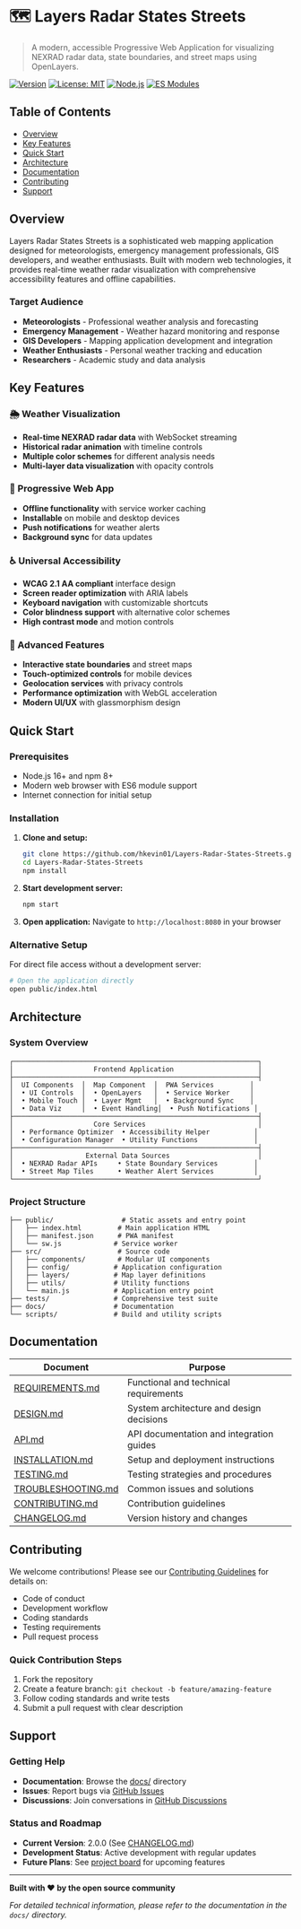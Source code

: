# 🗺️ Layers Radar States Streets

> A modern, accessible Progressive Web Application for visualizing NEXRAD radar data, state boundaries, and street maps using OpenLayers.

[![Version](https://img.shields.io/badge/version-2.0.0-blue.svg)](CHANGELOG.md)
[![License: MIT](https://img.shields.io/badge/License-MIT-yellow.svg)](../LICENSE)
[![Node.js](https://img.shields.io/badge/node-%3E%3D16.0.0-brightgreen.svg)](https://nodejs.org/)
[![ES Modules](https://img.shields.io/badge/ES-Modules-orange.svg)](https://developer.mozilla.org/en-US/docs/Web/JavaScript/Guide/Modules)

## Table of Contents

- [Overview](#overview)
- [Key Features](#key-features)
- [Quick Start](#quick-start)
- [Architecture](#architecture)
- [Documentation](#documentation)
- [Contributing](#contributing)
- [Support](#support)

## Overview

Layers Radar States Streets is a sophisticated web mapping application designed for meteorologists, emergency management professionals, GIS developers, and weather enthusiasts. Built with modern web technologies, it provides real-time weather radar visualization with comprehensive accessibility features and offline capabilities.

### Target Audience

- **Meteorologists** - Professional weather analysis and forecasting
- **Emergency Management** - Weather hazard monitoring and response
- **GIS Developers** - Mapping application development and integration
- **Weather Enthusiasts** - Personal weather tracking and education
- **Researchers** - Academic study and data analysis

## Key Features

### 🌦️ Weather Visualization
- **Real-time NEXRAD radar data** with WebSocket streaming
- **Historical radar animation** with timeline controls
- **Multiple color schemes** for different analysis needs
- **Multi-layer data visualization** with opacity controls

### 📱 Progressive Web App
- **Offline functionality** with service worker caching
- **Installable** on mobile and desktop devices
- **Push notifications** for weather alerts
- **Background sync** for data updates

### ♿ Universal Accessibility
- **WCAG 2.1 AA compliant** interface design
- **Screen reader optimization** with ARIA labels
- **Keyboard navigation** with customizable shortcuts
- **Color blindness support** with alternative color schemes
- **High contrast mode** and motion controls

### 🎯 Advanced Features
- **Interactive state boundaries** and street maps
- **Touch-optimized controls** for mobile devices
- **Geolocation services** with privacy controls
- **Performance optimization** with WebGL acceleration
- **Modern UI/UX** with glassmorphism design

## Quick Start

### Prerequisites

- Node.js 16+ and npm 8+
- Modern web browser with ES6 module support
- Internet connection for initial setup

### Installation

1. **Clone and setup:**
   ```bash
   git clone https://github.com/hkevin01/Layers-Radar-States-Streets.git
   cd Layers-Radar-States-Streets
   npm install
   ```

2. **Start development server:**
   ```bash
   npm start
   ```

3. **Open application:**
   Navigate to `http://localhost:8080` in your browser

### Alternative Setup

For direct file access without a development server:
```bash
# Open the application directly
open public/index.html
```

## Architecture

### System Overview

```
┌─────────────────────────────────────────────────────────────┐
│                    Frontend Application                     │
├─────────────────────────────────────────────────────────────┤
│  UI Components  │  Map Component  │  PWA Services         │
│  • UI Controls  │  • OpenLayers   │  • Service Worker     │
│  • Mobile Touch │  • Layer Mgmt   │  • Background Sync    │
│  • Data Viz     │  • Event Handling│  • Push Notifications │
├─────────────────────────────────────────────────────────────┤
│                    Core Services                            │
│  • Performance Optimizer  • Accessibility Helper           │
│  • Configuration Manager  • Utility Functions              │
├─────────────────────────────────────────────────────────────┤
│                  External Data Sources                      │
│  • NEXRAD Radar APIs     • State Boundary Services         │
│  • Street Map Tiles      • Weather Alert Services          │
└─────────────────────────────────────────────────────────────┘
```

### Project Structure

```
├── public/                 # Static assets and entry point
│   ├── index.html         # Main application HTML
│   ├── manifest.json      # PWA manifest
│   └── sw.js             # Service worker
├── src/                   # Source code
│   ├── components/        # Modular UI components
│   ├── config/           # Application configuration
│   ├── layers/           # Map layer definitions
│   ├── utils/            # Utility functions
│   └── main.js           # Application entry point
├── tests/                # Comprehensive test suite
├── docs/                 # Documentation
└── scripts/              # Build and utility scripts
```

## Documentation

| Document | Purpose |
|----------|---------|
| [REQUIREMENTS.md](REQUIREMENTS.md) | Functional and technical requirements |
| [DESIGN.md](DESIGN.md) | System architecture and design decisions |
| [API.md](API.md) | API documentation and integration guides |
| [INSTALLATION.md](INSTALLATION.md) | Setup and deployment instructions |
| [TESTING.md](TESTING.md) | Testing strategies and procedures |
| [TROUBLESHOOTING.md](TROUBLESHOOTING.md) | Common issues and solutions |
| [CONTRIBUTING.md](../CONTRIBUTING.md) | Contribution guidelines |
| [CHANGELOG.md](../CHANGELOG.md) | Version history and changes |

## Contributing

We welcome contributions! Please see our [Contributing Guidelines](../CONTRIBUTING.md) for details on:

- Code of conduct
- Development workflow
- Coding standards
- Testing requirements
- Pull request process

### Quick Contribution Steps

1. Fork the repository
2. Create a feature branch: `git checkout -b feature/amazing-feature`
3. Follow coding standards and write tests
4. Submit a pull request with clear description

## Support

### Getting Help

- **Documentation**: Browse the [docs/](.) directory
- **Issues**: Report bugs via [GitHub Issues](https://github.com/hkevin01/Layers-Radar-States-Streets/issues)
- **Discussions**: Join conversations in [GitHub Discussions](https://github.com/hkevin01/Layers-Radar-States-Streets/discussions)

### Status and Roadmap

- **Current Version**: 2.0.0 (See [CHANGELOG.md](../CHANGELOG.md))
- **Development Status**: Active development with regular updates
- **Future Plans**: See [project board](https://github.com/hkevin01/Layers-Radar-States-Streets/projects) for upcoming features

---

**Built with ❤️ by the open source community**

*For detailed technical information, please refer to the documentation in the `docs/` directory.*

